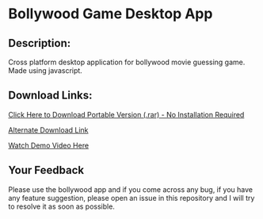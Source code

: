 # Bollywood Game Desktop App
## Description:
Cross platform desktop application for bollywood movie guessing game. Made using javascript.

## Download Links:
[Click Here to Download Portable Version (.rar) - No Installation Required](https://github.com/Aadityajoshi151/Bollywood/releases/download/v1.0/Bollywood.-.Windows.rar)

[Alternate Download Link](http://www.mediafire.com/file/6lrbmiwi141uzmd/Bollywood_-_Windows.rar/file)

[Watch Demo Video Here](https://www.youtube.com/watch?v=6DMQYRhATLY)

## Your Feedback
Please use the bollywood app and if you come across any bug, if you have any feature suggestion, please open an issue in this repository and I will try to resolve it as soon as possible.
